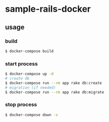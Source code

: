 # sample-rails-docker

## usage

### build

```sh
$ docker-compose build
```

### start process

```sh
$ docker-compose up -d
# create db
$ docker-compose run --rm app rake db:create
# migration (if needed)
$ docker-compose run --rm app rake db:migrate
```

### stop process

```sh
$ docker-compose down -v
```